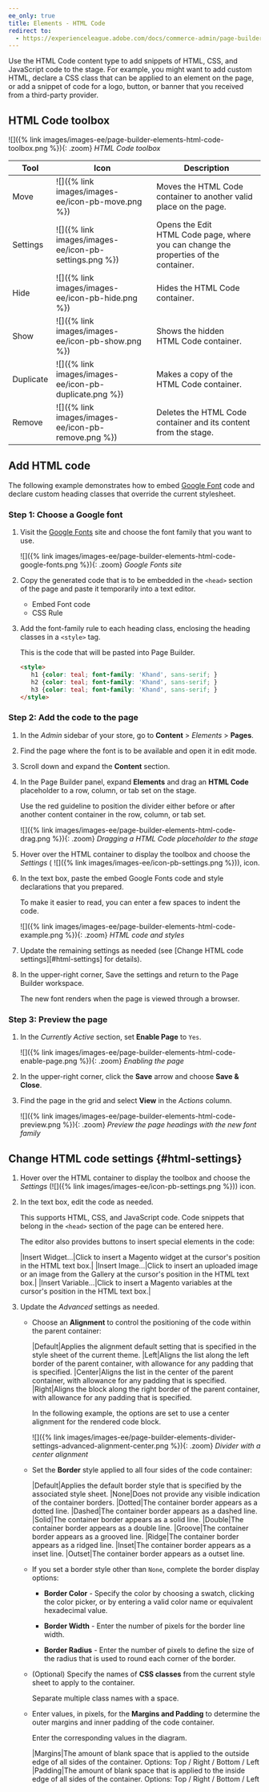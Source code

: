 ```yaml
---
ee_only: true
title: Elements - HTML Code
redirect to:
  - https://experienceleague.adobe.com/docs/commerce-admin/page-builder/elements/html-code.html
---
```


Use the HTML Code content type to add snippets of HTML, CSS, and JavaScript code to the stage. For example, you might want to add custom HTML, declare a CSS class that can be applied to an element on the page, or add a snippet of code for a logo, button, or banner that you received from a third-party provider.

## HTML Code toolbox

![]({% link images/images-ee/page-builder-elements-html-code-toolbox.png %}){: .zoom}
_HTML Code toolbox_

| Tool      | Icon       | Description       |
| --------- | ---------- | ----------------- |
| Move      | ![]({% link images/images-ee/icon-pb-move.png %}) | Moves the HTML Code container to another valid place on the page. |
| Settings  | ![]({% link images/images-ee/icon-pb-settings.png %}) | Opens the Edit HTML Code page, where you can change the properties of the container. |
| Hide      | ![]({% link images/images-ee/icon-pb-hide.png %}) | Hides the HTML Code container. |
| Show      | ![]({% link images/images-ee/icon-pb-show.png %}) | Shows the hidden HTML Code container. |
| Duplicate | ![]({% link images/images-ee/icon-pb-duplicate.png %}) | Makes a copy of the HTML Code container. |
| Remove    | ![]({% link images/images-ee/icon-pb-remove.png %})  | Deletes the HTML Code container and its content from the stage. |

## Add HTML code

The following example demonstrates how to embed [Google Font][1] code and declare custom heading classes that override the current stylesheet.

### Step 1: Choose a Google font

1. Visit the [Google Fonts][1] site and choose the font family that you want to use.

   ![]({% link images/images-ee/page-builder-elements-html-code-google-fonts.png %}){: .zoom}
   _Google Fonts site_

1. Copy the generated code that is to be embedded in the `<head>` section of the page and paste it temporarily into a text editor.

   - Embed Font code
   - CSS Rule

1. Add the font-family rule to each heading class, enclosing the heading classes in a `<style>` tag.

   This is the code that will be pasted into Page Builder.

   ```html
   <style>
      h1 {color: teal; font-family: 'Khand', sans-serif; }
      h2 {color: teal; font-family: 'Khand', sans-serif; }
      h3 {color: teal; font-family: 'Khand', sans-serif; }
   </style>
   ```

### Step 2: Add the code to the page

1. In the _Admin_ sidebar of your store, go to **Content** > _Elements_ > **Pages**.

1. Find the page where the font is to be available and open it in edit mode.

1. Scroll down  and expand the **Content** section.

1. In the Page Builder panel, expand **Elements** and drag an **HTML Code** placeholder to a row, column, or tab set on the stage.

   Use the red guideline to position the divider either before or after another content container in the row, column, or tab set.

   ![]({% link images/images-ee/page-builder-elements-html-code-drag.png %}){: .zoom}
   _Dragging a HTML Code placeholder to the stage_

1. Hover over the HTML container to display the toolbox and choose the _Settings_ ( ![]({% link images/images-ee/icon-pb-settings.png %})), icon.

1. In the text box, paste the embed Google Fonts code and style declarations that you prepared.

   To make it easier to read, you can enter a few spaces to indent the code.

   ![]({% link images/images-ee/page-builder-elements-html-code-example.png %}){: .zoom}
   _HTML code and styles_

1. Update the remaining settings as needed (see [Change HTML code settings][#html-settings] for details).

1. In the upper-right corner, <span class="btn">Save</span> the settings and return to the Page Builder workspace.

   The new font renders when the page is viewed through a browser.

### Step 3: Preview the page

1. In the _Currently Active_ section, set **Enable Page** to `Yes`.

   ![]({% link images/images-ee/page-builder-elements-html-code-enable-page.png %}){: .zoom}
   _Enabling the page_

1. In the upper-right corner, click the **Save** arrow and choose **Save & Close**.

1. Find the page in the grid and select **View** in the _Actions_ column.

   ![]({% link images/images-ee/page-builder-elements-html-code-preview.png %}){: .zoom}
   _Preview the page headings with the new font family_

## Change HTML code settings {#html-settings}

1. Hover over the HTML container to display the toolbox and choose the _Settings_ (![]({% link images/images-ee/icon-pb-settings.png %})) icon.

1. In the text box, edit the code as needed.

   This supports HTML, CSS, and JavaScript code. Code snippets that belong in the `<head>` section of the page can be entered here.

   The editor also provides buttons to insert special elements in the code:

   |Insert Widget...|Click to insert a Magento widget at the cursor's position in the HTML text box.|
   |Insert Image...|Click to insert an uploaded image or an image from the Gallery at the cursor's position in the HTML text box.|
   |Insert Variable...|Click to insert a Magento variables at the cursor's position in the HTML text box.|

1. Update the _Advanced_ settings as needed.

   - Choose an **Alignment** to control the positioning of the code within the parent container:

      |Default|Applies the alignment default setting that is specified in the style sheet of the current theme.
      |Left|Aligns the list along the left border of the parent container, with allowance for any padding that is specified.
      |Center|Aligns the list in the center of the parent container, with allowance for any padding that is specified.
      |Right|Aligns the block along the right border of the parent container, with allowance for any padding that is specified.

      In the following example, the options are set to use a center alignment for the rendered code block.

      ![]({% link images/images-ee/page-builder-elements-divider-settings-advanced-alignment-center.png %}){: .zoom}
      _Divider with a center alignment_

   - Set the **Border** style applied to all four sides of the code container:

      |Default|Applies the default border style that is specified by the associated style sheet.
      |None|Does not provide any visible indication of the container borders.
      |Dotted|The container border appears as a dotted line.
      |Dashed|The container border appears as a dashed line.
      |Solid|The container border appears as a solid line.
      |Double|The container border appears as a double line.
      |Groove|The container border appears as a grooved line.
      |Ridge|The container border appears as a ridged line.
      |Inset|The container border appears as a inset line.
      |Outset|The container border appears as a outset line.

   - If you set a border style other than `None`, complete the border display options:

      - **Border Color** - Specify the color by choosing a swatch, clicking the color picker, or by entering a valid color name or equivalent hexadecimal value.

      - **Border Width** - Enter the number of pixels for the border line width.

      - **Border Radius** - Enter the number of pixels to define the size of the radius that is used to round each corner of the border.

   - (Optional) Specify the names of **CSS classes** from the current style sheet to apply to the container.

      Separate multiple class names with a space.

   - Enter values, in pixels, for the **Margins and Padding** to determine the outer margins and inner padding of the code container.

      Enter the corresponding values in the diagram.

      |Margins|The amount of blank space that is applied to the outside edge of all sides of the container. Options: Top / Right / Bottom / Left
      |Padding|The amount of blank space that is applied to the inside edge of all sides of the container. Options: Top / Right / Bottom / Left

[1]: https://fonts.google.com/

